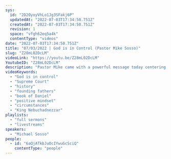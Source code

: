 ```yaml
---
sys:
  id: "2D2OyoyVhLo1Jg3SFakj6P"
  updatedAt: "2022-07-03T17:34:50.751Z"
  createdAt: "2022-07-03T17:34:50.751Z"
  revision: 1
  space: "vfgh62eq5a4k"
  contentType: "videos"
date: "2022-07-03T17:34:50.751Z"
title: "07/03/2022 | God is in Control (Pastor Mike Sosso)"
slug: "Z28mL02DcLM"
videoLink: "https://youtu.be/Z28mL02DcLM"
YoutubeID: "Z28mL02DcLM"
description: "Pastor Mike came with a powerful message today centering around God being in control in our nation. Despite what people are saying, God is using the Supreme Court to make changes in our country. He also references history and how our founding fathers learned to let God lead their deliberations and it gets rid of the headache! Pastor Mike also references Daniel 4 and how God showed King Nebuchadnezzar that he was in control, and it doesn't matter what the circumstances are. Then and now, God's word will reign, regardless of the situation."
videoKeywords:
  - "God is in control"
  - "Supreme Court"
  - "history"
  - "founding fathers"
  - "book of Daniel"
  - "positive mindset"
  - "circumstances"
  - "King Nebuchadnezzar"
playlists:
  - "full sermons"
  - "livestreams"
speakers:
  - "Michael Sosso"
people:
  - id: "6aQjATkbJuOcIYwuGcSciQ"
    contentType: "people"
---
```

